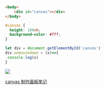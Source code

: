 ``` html
<body>
	<div id="canvas"></div>
</body>
```
``` css
#canvas {
  height: 100vh;
  background-color: #fff;
}
```
``` js
let div = document.getElementById('canvas')
div.onmousedown = (x)=>{
 console.log(x)
}
```
![](https://upload-images.jianshu.io/upload_images/7094266-908d7b5a64dc1a73.png?imageMogr2/auto-orient/strip%7CimageView2/2/w/1240)

[canvas 制作画板笔记](https://zhuanlan.zhihu.com/p/56705339)
